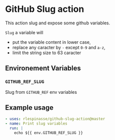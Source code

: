 # GitHub Slug action

This action slug and expose some github variables.

`Slug` a variable will

- put the variable content in lower case,
- replace any caracter by `-` except `0-9` and `a-z`,
- limit the string size to 63 caracter

## Environement Variables

### `GITHUB_REF_SLUG`

Slug from `GITHUB_REF` env variables

## Example usage

```yaml
- uses: rlespinasse/github-slug-action@master
- name: Print slug variables
  run: |
    echo ${{ env.GITHUB_REF_SLUG }}
```
